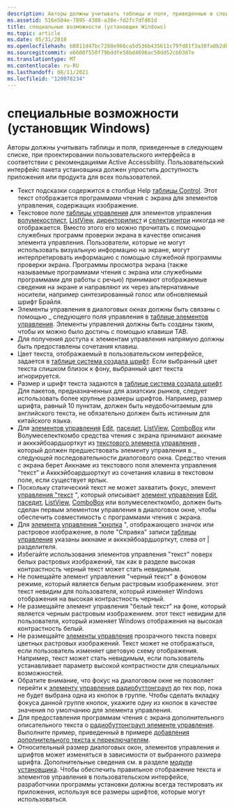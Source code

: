 ```yaml
---
description: Авторы должны учитывать таблицы и поля, приведенные в следующем списке, при проектировании пользовательского интерфейса в соответствии с рекомендациями Active Accessibility.
ms.assetid: 516e504e-7895-4388-a38e-fd2fc7dfd61d
title: специальные возможности (установщик Windows)
ms.topic: article
ms.date: 05/31/2018
ms.openlocfilehash: b8811d47bc7288e966ca5d536b435611c79fd81f3a38fa0b2dbdd422b5939a42
ms.sourcegitcommit: e6600f550f79bddfe58bd4696ac50dd52cb03d7e
ms.translationtype: MT
ms.contentlocale: ru-RU
ms.lasthandoff: 08/11/2021
ms.locfileid: "120078234"
---
```

# <a name="accessibility-windows-installer"></a>специальные возможности (установщик Windows)

Авторы должны учитывать таблицы и поля, приведенные в следующем списке, при проектировании пользовательского интерфейса в соответствии с рекомендациями Active Accessibility. Пользовательский интерфейс пакета установщика должен упростить доступность приложения или продукта для всех пользователей.

-   Текст подсказки содержится в столбце Help [таблицы Control](control-table.md). Этот текст отображается программами чтения с экрана для элементов управления, содержащих изображение.
-   Текстовое поле [таблицы управления](control-table.md) для элементов управления [волумекостлист](volumecostlist-control.md), [ListView](listview-control.md), [директорилист](directorylist-control.md) и [селектионтри](selectiontree-control.md) никогда не отображается. Вместо этого его можно прочитать с помощью служебных программ проверки экрана в качестве описания элемента управления. Пользователи, которые не могут использовать визуальную информацию на экране, могут интерпретировать информацию с помощью служебной программы проверки экрана. Программы просмотра экрана (также называемые программами чтения с экрана или служебными программами для работы с речью) принимают отображаемые сведения на экране и направляют их через альтернативные носители, например синтезированный голос или обновляемый шрифт Брайля.
-   Элементы управления в диалоговых окнах должны быть связаны с помощью \_ следующего поля управления в [таблице элементов управления](control-table.md). Элементы управления должны быть созданы таким, чтобы их можно было достичь с помощью клавиши TAB.
-   Для получения доступа к элементам управления напрямую должны быть предоставлены сочетания клавиш.
-   Цвет текста, отображаемый в пользовательском интерфейсе, задается в [таблице система создала шрифт](textstyle-table.md). Если выбранный цвет текста слишком близок к фону, выбранный цвет текста игнорируется.
-   Размер и шрифт текста задаются в [таблице система создала шрифт](textstyle-table.md). Для пакетов, предназначенных для азиатских рынков, следует использовать более крупные размеры шрифтов. Например, размер шрифта, равный 10 пунктам, должен быть неудобочитаемым для английского текста, не обязательно должен быть истинным для китайского языка.
-   Для [элементов управления](volumeselectcombo-control.md) [Edit](edit-control.md), [паседит](pathedit-control.md), [ListView](listview-control.md), [ComboBox](combobox-control.md) или Волумеселекткомбо средства чтения с экрана принимают аккнаме и акккэйбоардшорткут из [текстового элемента управления](text-control.md) , который должен предшествовать элементу управления в \_ следующей последовательности диалогового окна. Средство чтения с экрана берет Аккнаме из текстового поля элемента управления "текст" и Акккэйбоардшорткут из сочетания клавиш в текстовом поле, если существует ярлык.
-   Поскольку статический текст не может захватить фокус, элемент [управления "текст](text-control.md) ", который описывает [элемент управления](volumeselectcombo-control.md) [Edit](edit-control.md), [паседит](pathedit-control.md), [ListView](listview-control.md), [ComboBox](combobox-control.md) или волумеселекткомбо, должен быть сделан первым элементом управления в диалоговом окне, чтобы обеспечить совместимость с программами чтения с экрана.
-   Для [элемента управления "кнопка](pushbutton-control.md) ", отображающего значок или растровое изображение, в поле "Справка" записи [таблицы управления](control-table.md) указаны аккнаме и акккэйбоардшорткут, слева от \| разделителя.
-   Избегайте использования элементов управления "текст" поверх белых растровых изображений, так как в разделе высокая контрастность черный текст может стать невидимым.
-   Не помещайте элемент управления "черный текст" в фоновом режиме, который является белым растровым изображением. этот текст невидим для пользователя, который изменяет Windows отображения на высокая контрастность черный.
-   Не размещайте элемент управления "белый текст" на фоне, который является черным растровым изображением. этот текст невидим для пользователя, который изменяет Windows отображения на высокая контрастность белый.
-   Не размещайте [элементы управления](text-control.md) прозрачного текста поверх цветных растровых изображений. Текст может не отображаться, если пользователь изменяет цветовую схему отображения. Например, текст может стать невидимым, если пользователь устанавливает параметр высокой контрастности для специальных возможностей.
-   Обратите внимание, что фокус на диалоговом окне не позволяет перейти к [элементу управления радиобуттонграуп](radiobuttongroup-control.md) до тех пор, пока не будет выбрана одна из кнопок в группе. Чтобы сделать вкладку фокуса данной группе кнопок, укажите одну из кнопок в качестве значения по умолчанию для элемента управления.
-   Для предоставления программам чтения с экрана дополнительного описательного текста о [радиобуттонграуп элементе управления](radiobuttongroup-control.md). Выполните пример, приведенный в примере [добавления дополнительного текста к переключателям](adding-extra-text-to-radio-buttons.md).
-   Относительный размер диалоговых окон, элементов управления и шрифтов может изменяться в зависимости от выбранного размера шрифта. Дополнительные сведения см. в разделе [модули установщика](installer-units.md). Чтобы обеспечить правильное отображение текста и элементов управления в пользовательском интерфейсе, разработчики программы установки должны всегда тестировать их приложения, используя все размеры шрифтов, которые могут использоваться.

 

 



